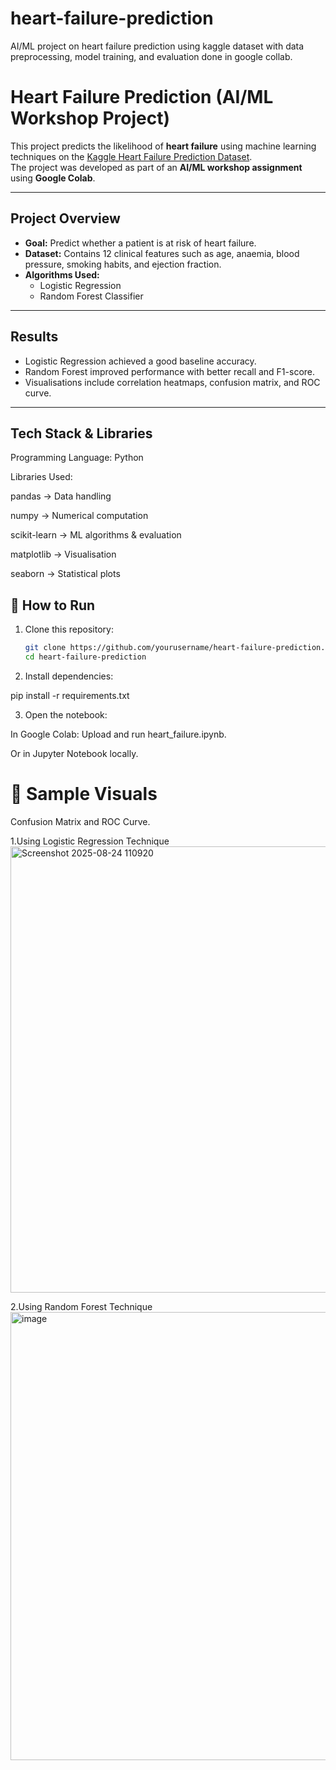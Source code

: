 # heart-failure-prediction
AI/ML project on heart failure prediction using kaggle dataset with data preprocessing, model training, and evaluation done in google collab.

#  Heart Failure Prediction (AI/ML Workshop Project)

This project predicts the likelihood of **heart failure** using machine learning techniques on the [Kaggle Heart Failure Prediction Dataset](https://www.kaggle.com/datasets/fedesoriano/heart-failure-prediction).  
The project was developed as part of an **AI/ML workshop assignment** using **Google Colab**.

---

##  Project Overview
- **Goal:** Predict whether a patient is at risk of heart failure.  
- **Dataset:** Contains 12 clinical features such as age, anaemia, blood pressure, smoking habits, and ejection fraction.  
- **Algorithms Used:**  
  - Logistic Regression  
  - Random Forest Classifier  

---

##  Results
- Logistic Regression achieved a good baseline accuracy.  
- Random Forest improved performance with better recall and F1-score.  
- Visualisations include correlation heatmaps, confusion matrix, and ROC curve.  

---

## Tech Stack & Libraries

Programming Language: Python 

Libraries Used:

pandas → Data handling

numpy → Numerical computation

scikit-learn → ML algorithms & evaluation

matplotlib → Visualisation

seaborn → Statistical plots

## 🚀 How to Run
1. Clone this repository:
   ```bash
   git clone https://github.com/yourusername/heart-failure-prediction.git
   cd heart-failure-prediction
2. Install dependencies:

pip install -r requirements.txt

3. Open the notebook:

In Google Colab: Upload and run heart_failure.ipynb.

Or in Jupyter Notebook locally.


# 📸 Sample Visuals
Confusion Matrix and ROC Curve.


1.Using Logistic Regression Technique<img width="1782" height="714" alt="Screenshot 2025-08-24 110920" src="https://github.com/user-attachments/assets/8860e705-85bf-4bdf-97b4-c2dc2ddda17a" />


2.Using Random Forest Technique <img width="1785" height="717" alt="image" src="https://github.com/user-attachments/assets/ebfa100d-8f47-4d67-91b8-735ee931b713" />



